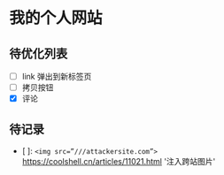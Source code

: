 # 我的个人网站

## 待优化列表

- [ ] link 弹出到新标签页
- [ ] 拷贝按钮
- [X] 评论

## 待记录

- [ ]: `<img src=”///attackersite.com”>` https://coolshell.cn/articles/11021.html '注入跨站图片'
